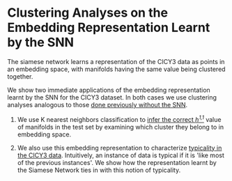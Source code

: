 # Clustering Analyses on the Embedding Representation Learnt by the SNN

The siamese network learns a representation of the CICY3 data as points in an embedding space, with manifolds 
having the same value being clustered together.

We show two immediate applications of the embedding representation learnt by the SNN for the CICY3 dataset.
In both cases we use clustering analyses analogous to those [done previously without the SNN](../NaiveClustering).

1. We use K nearest neighbors classification to [infer the correct _h<sup>1,1</sup>_](siameseCICY3kNN.ipynb) value of manifolds in the test
set by examining which cluster they belong to in embedding space.

2. We also use this embedding representation to characterize [typicality in the CICY3 data](typicalCICY3kmeans.ipynb). 
Intuitively, an instance of data is typical if it is 'like most of the previous instances'. We show how the
representation learnt by the Siamese Network ties in with this notion of typicality.
